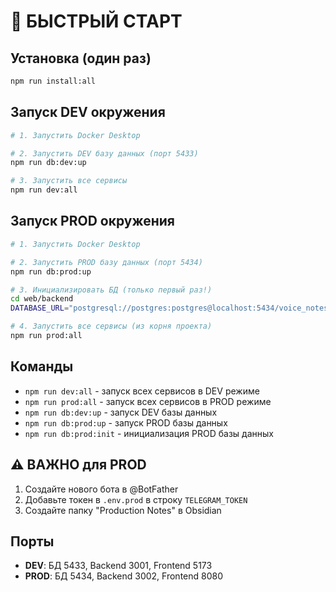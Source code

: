 # 🚀 БЫСТРЫЙ СТАРТ

## Установка (один раз)
```bash
npm run install:all
```

## Запуск DEV окружения
```bash
# 1. Запустить Docker Desktop

# 2. Запустить DEV базу данных (порт 5433)
npm run db:dev:up

# 3. Запустить все сервисы
npm run dev:all
```

## Запуск PROD окружения
```bash
# 1. Запустить Docker Desktop

# 2. Запустить PROD базу данных (порт 5434)  
npm run db:prod:up

# 3. Инициализировать БД (только первый раз!)
cd web/backend
DATABASE_URL="postgresql://postgres:postgres@localhost:5434/voice_notes_db_prod?schema=public" npx prisma migrate deploy

# 4. Запустить все сервисы (из корня проекта)
npm run prod:all
```

## Команды
- `npm run dev:all` - запуск всех сервисов в DEV режиме
- `npm run prod:all` - запуск всех сервисов в PROD режиме
- `npm run db:dev:up` - запуск DEV базы данных
- `npm run db:prod:up` - запуск PROD базы данных
- `npm run db:prod:init` - инициализация PROD базы данных

## ⚠️ ВАЖНО для PROD
1. Создайте нового бота в @BotFather
2. Добавьте токен в `.env.prod` в строку `TELEGRAM_TOKEN`
3. Создайте папку "Production Notes" в Obsidian

## Порты
- **DEV**: БД 5433, Backend 3001, Frontend 5173
- **PROD**: БД 5434, Backend 3002, Frontend 8080